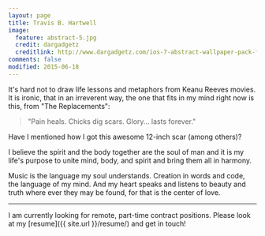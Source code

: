 ```yaml
---
layout: page
title: Travis B. Hartwell
image:
  feature: abstract-5.jpg
  credit: dargadgetz
  creditlink: http://www.dargadgetz.com/ios-7-abstract-wallpaper-pack-for-iphone-5-and-ipod-touch-retina/
comments: false
modified: 2015-06-18
---
```


It's hard not to draw life lessons and metaphors from Keanu Reeves movies. It is ironic, that in an irreverent way, the one that fits in my mind right now is this, from "The Replacements":

 > "Pain heals. Chicks dig scars. Glory... lasts forever."

Have I mentioned how I got this awesome 12-inch scar (among others)?

I believe the spirit and the body together are the soul of man and it is my life's purpose to unite mind, body, and spirit and bring them all in harmony.

Music is the language my soul understands. Creation in words and code, the language of my mind. And my heart speaks and listens to beauty and truth where ever they may be found, for that is the center of love.

---

I am currently looking for remote, part-time contract positions.  Please look at my [resume]({{ site.url }}/resume/) and get in touch!
